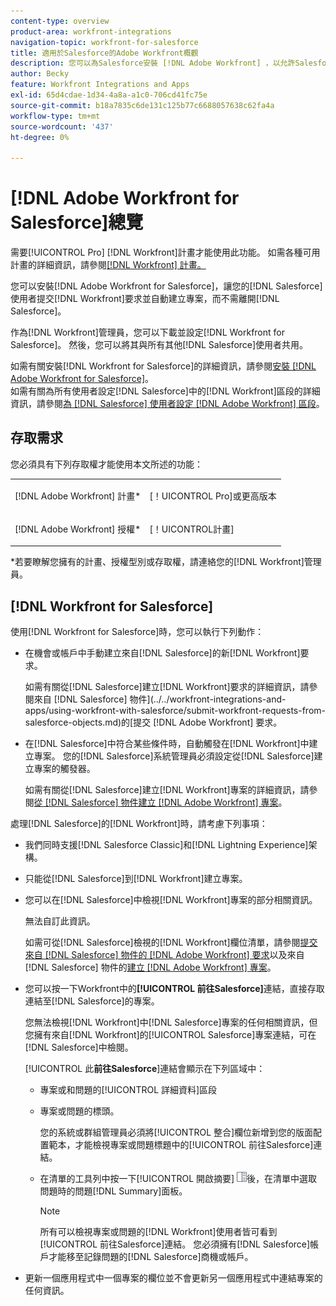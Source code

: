 ```yaml
---
content-type: overview
product-area: workfront-integrations
navigation-topic: workfront-for-salesforce
title: 適用於Salesforce的Adobe Workfront概觀
description: 您可以為Salesforce安裝 [!DNL Adobe Workfront] ，以允許Salesforce使用者提交 [!DNL Workfront] 請求並自動建立專案，而不需要離開Salesforce。
author: Becky
feature: Workfront Integrations and Apps
exl-id: 65d4cdae-1d34-4a8a-a1c0-706cd41fc75e
source-git-commit: b18a7835c6de131c125b77c6688057638c62fa4a
workflow-type: tm+mt
source-wordcount: '437'
ht-degree: 0%

---
```


# [!DNL Adobe Workfront for Salesforce]總覽

需要[!UICONTROL Pro] [!DNL Workfront]計畫才能使用此功能。 如需各種可用計畫的詳細資訊，請參閱[[!DNL Workfront] 計畫。](https://business.adobe.com/products/workfront/pricing.html)

您可以安裝[!DNL Adobe Workfront for Salesforce]，讓您的[!DNL Salesforce]使用者提交[!DNL Workfront]要求並自動建立專案，而不需離開[!DNL Salesforce]。

作為[!DNL Workfront]管理員，您可以下載並設定[!DNL Workfront for Salesforce]。 然後，您可以將其與所有其他[!DNL Salesforce]使用者共用。

如需有關安裝[!DNL Workfront for Salesforce]的詳細資訊，請參閱[安裝 [!DNL Adobe Workfront for Salesforce]](../../workfront-integrations-and-apps/using-workfront-with-salesforce/install-workfront-for-salesforce.md)。\
如需有關為所有使用者設定[!DNL Salesforce]中的[!DNL Workfront]區段的詳細資訊，請參閱[為 [!DNL Salesforce] 使用者設定 [!DNL Adobe Workfront] 區段](../../workfront-integrations-and-apps/using-workfront-with-salesforce/configure-wf-section-for-salesforce-users.md)。

## 存取需求

您必須具有下列存取權才能使用本文所述的功能：

<table style="table-layout:auto"> 
 <col> 
 <col> 
 <tbody> 
  <tr> 
   <td role="rowheader">[!DNL Adobe Workfront] 計畫*</td> 
   <td> <p>[！UICONTROL Pro]或更高版本</p> </td> 
  </tr> 
  <tr> 
   <td role="rowheader">[!DNL Adobe Workfront] 授權*</td> 
   <td> <p>[！UICONTROL計畫]</p> </td> 
  </tr> 
 </tbody> 
</table>

&#42;若要瞭解您擁有的計畫、授權型別或存取權，請連絡您的[!DNL Workfront]管理員。

## [!DNL Workfront for Salesforce]

使用[!DNL Workfront for Salesforce]時，您可以執行下列動作：

* 在機會或帳戶中手動建立來自[!DNL Salesforce]的新[!DNL Workfront]要求。

  如需有關從[!DNL Salesforce]建立[!DNL Workfront]要求的詳細資訊，請參閱來自 [!DNL Salesforce] 物件](../../workfront-integrations-and-apps/using-workfront-with-salesforce/submit-workfront-requests-from-salesforce-objects.md)的[提交 [!DNL Adobe Workfront] 要求。

* 在[!DNL Salesforce]中符合某些條件時，自動觸發在[!DNL Workfront]中建立專案。 您的[!DNL Salesforce]系統管理員必須設定從[!DNL Salesforce]建立專案的觸發器。

  如需有關從[!DNL Salesforce]建立[!DNL Workfront]專案的詳細資訊，請參閱[從 [!DNL Salesforce] 物件建立 [!DNL Adobe Workfront] 專案](../../workfront-integrations-and-apps/using-workfront-with-salesforce/create-wf-projects-from-salesforce-objects.md)。

處理[!DNL Salesforce]的[!DNL Workfront]時，請考慮下列事項：

* 我們同時支援[!DNL Salesforce Classic]和[!DNL Lightning Experience]架構。
* 只能從[!DNL Salesforce]到[!DNL Workfront]建立專案。
* 您可以在[!DNL Salesforce]中檢視[!DNL Workfront]專案的部分相關資訊。

  無法自訂此資訊。

  如需可從[!DNL Salesforce]檢視的[!DNL Workfront]欄位清單，請參閱[提交來自 [!DNL Salesforce] 物件的 [!DNL Adobe Workfront] 要求](../../workfront-integrations-and-apps/using-workfront-with-salesforce/submit-workfront-requests-from-salesforce-objects.md)以及來自 [!DNL Salesforce] 物件的[建立 [!DNL Adobe Workfront] 專案](../../workfront-integrations-and-apps/using-workfront-with-salesforce/create-wf-projects-from-salesforce-objects.md)。

* 您可以按一下Workfront中的&#x200B;**[!UICONTROL 前往Salesforce]**&#x200B;連結，直接存取連結至[!DNL Salesforce]的專案。

  您無法檢視[!DNL Workfront]中[!DNL Salesforce]專案的任何相關資訊，但您擁有來自[!DNL Workfront]的[!UICONTROL Salesforce]專案連結，可在[!DNL Salesforce]中檢閱。

  [!UICONTROL 此&#x200B;**前往Salesforce**]&#x200B;連結會顯示在下列區域中：

   * 專案或和問題的[!UICONTROL 詳細資料]區段
   * 專案或問題的標頭。

     您的系統或群組管理員必須將[!UICONTROL 整合]欄位新增到您的版面配置範本，才能檢視專案或問題標題中的[!UICONTROL 前往Salesforce]連結。
   * 在清單的工具列中按一下[!UICONTROL 開啟摘要] ![摘要面板圖示](assets/summary-panel-icon.png)後，在清單中選取問題時的問題[!DNL Summary]面板。

     >[!NOTE]
     >
     >所有可以檢視專案或問題的[!DNL Workfront]使用者皆可看到[!UICONTROL 前往Salesforce]連結。 您必須擁有[!DNL Salesforce]帳戶才能移至記錄問題的[!DNL Salesforce]商機或帳戶。

* 更新一個應用程式中一個專案的欄位並不會更新另一個應用程式中連結專案的任何資訊。
